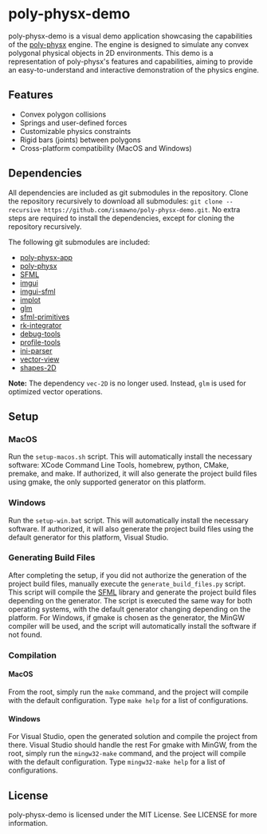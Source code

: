# poly-physx-demo

poly-physx-demo is a visual demo application showcasing the capabilities of the [poly-physx](https://github.com/ismawno/poly-physx) engine. The engine is designed to simulate any convex polygonal physical objects in 2D environments. This demo is a representation of poly-physx's features and capabilities, aiming to provide an easy-to-understand and interactive demonstration of the physics engine.

## Features

- Convex polygon collisions
- Springs and user-defined forces
- Customizable physics constraints
- Rigid bars (joints) between polygons
- Cross-platform compatibility (MacOS and Windows)

## Dependencies

All dependencies are included as git submodules in the repository. Clone the repository recursively to download all submodules: `git clone --recursive https://github.com/ismawno/poly-physx-demo.git`. No extra steps are required to install the dependencies, except for cloning the repository recursively.

The following git submodules are included:

- [poly-physx-app](https://github.com/ismawno/poly-physx-app)
- [poly-physx](https://github.com/ismawno/poly-physx)
- [SFML](https://github.com/SFML/SFML)
- [imgui](https://github.com/ocornut/imgui)
- [imgui-sfml](https://github.com/eliasdaler/imgui-sfml)
- [implot](https://github.com/epezent/implot)
- [glm](https://github.com/g-truc/glm)
- [sfml-primitives](https://github.com/ismawno/sfml-primitives)
- [rk-integrator](https://github.com/ismawno/rk-integrator)
- [debug-tools](https://github.com/ismawno/debug-tools)
- [profile-tools](https://github.com/ismawno/profile-tools)
- [ini-parser](https://github.com/ismawno/ini-parser)
- [vector-view](https://github.com/ismawno/vector-view)
- [shapes-2D](https://github.com/ismawno/shapes-2D)

**Note:** The dependency `vec-2D` is no longer used. Instead, `glm` is used for optimized vector operations.

## Setup

### MacOS

Run the `setup-macos.sh` script. This will automatically install the necessary software: XCode Command Line Tools, homebrew, python, CMake, premake, and make. If authorized, it will also generate the project build files using gmake, the only supported generator on this platform.

### Windows

Run the `setup-win.bat` script. This will automatically install the necessary software. If authorized, it will also generate the project build files using the default generator for this platform, Visual Studio.

### Generating Build Files

After completing the setup, if you did not authorize the generation of the project build files, manually execute the `generate_build_files.py` script. This script will compile the [SFML](https://github.com/SFML/SFML) library and generate the project build files depending on the generator. The script is executed the same way for both operating systems, with the default generator changing depending on the platform. For Windows, if gmake is chosen as the generator, the MinGW compiler will be used, and the script will automatically install the software if not found.

### Compilation

#### MacOS

From the root, simply run the `make` command, and the project will compile with the default configuration. Type `make help` for a list of configurations.

#### Windows

For Visual Studio, open the generated solution and compile the project from there. Visual Studio should handle the rest
For gmake with MinGW, from the root, simply run the `mingw32-make` command, and the project will compile with the default configuration. Type `mingw32-make help` for a list of configurations.

## License

poly-physx-demo is licensed under the MIT License. See LICENSE for more information.